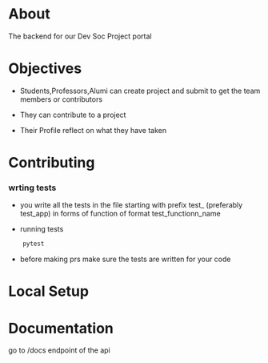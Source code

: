 # About
The backend for our Dev Soc Project portal

# Objectives
*  Students,Professors,Alumi can create project and submit to get the team members or contributors

*  They can contribute to a project

*  Their Profile reflect on what they have taken

# Contributing
### wrting tests
* you write all the tests in the file starting with prefix test_ (preferably test_app) in forms of function of format test_functionn_name


* running tests

```bash
    pytest
```

* before making prs make sure the tests are written for your code

# Local Setup

# Documentation
go to /docs endpoint of the api